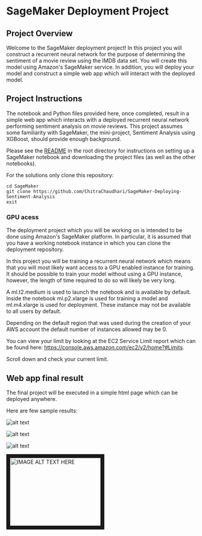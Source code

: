 # SageMaker Deployment Project

## Project Overview

Welcome to the SageMaker deployment project! In this project you will construct a recurrent neural network for the purpose of determining the sentiment of a movie review using the IMDB data set. You will create this model using Amazon's SageMaker service. In addition, you will deploy your model and construct a simple web app which will interact with the deployed model.

## Project Instructions

The notebook and Python files provided here, once completed, result in a simple web app which interacts with a deployed recurrent neural network performing sentiment analysis on movie reviews. This project assumes some familiarity with SageMaker, the mini-project, Sentiment Analysis using XGBoost, should provide enough background.

Please see the [README](https://github.com/udacity/sagemaker-deployment/tree/master/README.md) in the root directory for instructions on setting up a SageMaker notebook and downloading the project files (as well as the other notebooks). 

For the solutions only clone this repository:
```
cd SageMaker
git clone https://github.com/ChitraChaudhari/SageMaker-Deploying-Sentiment-Analysis
exit
```
### GPU acess
The deployment project which you will be working on is intended to be done using Amazon's SageMaker platform. In particular, it is assumed that you have a working notebook instance in which you can clone the deployment repository.

In this project you will be training a recurrent neural network which means that you will most likely want access to a GPU enabled instance for training. It should be possible to train your model without using a GPU instance, however, the length of time required to do so will likely be very long.

A ml.t2.medium is used to launch the notebook and is available by default. Inside the notebook ml.p2.xlarge is used for training a model and ml.m4.xlarge is used for deployment. These instance may not be available to all users by default. 

Depending on the default region that was used during the creation of your AWS account the default number of instances allowed may be 0.

You can view your limit by looking at the EC2 Service Limit report which can be found here: https://console.aws.amazon.com/ec2/v2/home?#Limits.

Scroll down and check your current limit.


## Web app final result

The final project will be executed in a simple html page which can be deployed anywhere.

Here are few sample results:

![alt text](https://github.com/ChitraChaudhari/SageMaker-Deploying-Sentiment-Analysis/blob/master/movie%20review1.JPG)

![alt text](https://github.com/ChitraChaudhari/SageMaker-Deploying-Sentiment-Analysis/blob/master/movie%20review2.JPG)

![alt text](https://github.com/ChitraChaudhari/SageMaker-Deploying-Sentiment-Analysis/blob/master/movie%20review3.JPG)

<a href="https://www.youtube.com/watch?v=Oe-cx9FbvS4&feature=youtu.be" target="_blank"><img src="https://www.youtube.com/watch?v=Oe-cx9FbvS4&feature=youtu.be" alt="IMAGE ALT TEXT HERE" width="240" height="180" border="10" /></a>
